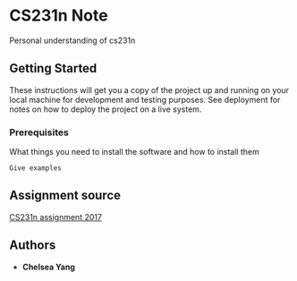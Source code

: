 # CS231n Note

Personal understanding of cs231n

## Getting Started

These instructions will get you a copy of the project up and running on your local machine for development and testing purposes. See deployment for notes on how to deploy the project on a live system.

### Prerequisites

What things you need to install the software and how to install them

```
Give examples
```

## Assignment source

[CS231n assignment 2017](http://cs231n.github.io)


## Authors

* **Chelsea Yang** 

